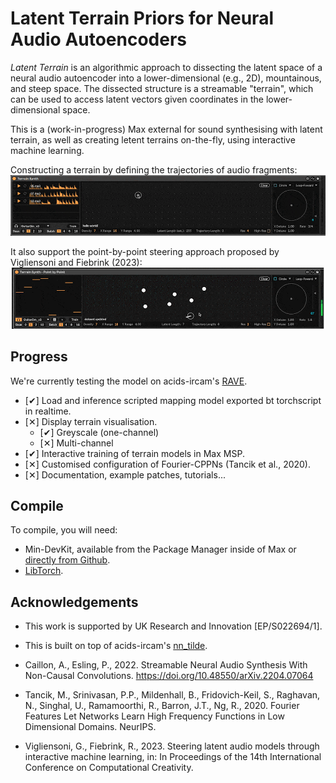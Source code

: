 # Latent Terrain Priors for Neural Audio Autoencoders

*Latent Terrain* is an algorithmic approach to dissecting the latent space of a neural audio autoencoder into a lower-dimensional (e.g., 2D), mountainous, and steep space. The dissected structure is a streamable "terrain", which can be used to access latent vectors given coordinates in the lower-dimensional space.

This is a (work-in-progress) Max external for sound synthesising with latent terrain, as well as creating letent terrains on-the-fly, using interactive machine learning.


Constructing a terrain by defining the trajectories of audio fragments:  
![cppn](./assets/terrain_training_cppn_s.gif)  

It also support the point-by-point steering approach proposed by Vigliensoni and Fiebrink (2023):    
![cppn](./assets/terrain_training_points_s.gif)  


## Progress   

We're currently testing the model on acids-ircam's [RAVE](https://github.com/acids-ircam/nn_tilde).  

- [✔︎] Load and inference scripted mapping model exported bt torchscript in realtime.   
- [✕︎] Display terrain visualisation.  
  - [✔︎] Greyscale (one-channel)  
  - [✕︎] Multi-channel  
- [✔︎] Interactive training of terrain models in Max MSP.   
- [✕︎] Customised configuration of Fourier-CPPNs (Tancik et al., 2020).  
- [✕︎] Documentation, example patches, tutorials...  

## Compile

To compile, you will need: 
 - Min-DevKit, available from the Package Manager inside of Max or [directly from Github](https://github.com/Cycling74/min-devkit).   
 - [LibTorch](https://pytorch.org/cppdocs/installing.html).  



## Acknowledgements

 - This work is supported by UK Research and Innovation [EP/S022694/1].

 - This is built on top of acids-ircam's [nn_tilde](https://github.com/acids-ircam/nn_tilde).  
 - Caillon, A., Esling, P., 2022. Streamable Neural Audio Synthesis With Non-Causal Convolutions. https://doi.org/10.48550/arXiv.2204.07064  
 - Tancik, M., Srinivasan, P.P., Mildenhall, B., Fridovich-Keil, S., Raghavan, N., Singhal, U., Ramamoorthi, R., Barron, J.T., Ng, R., 2020. Fourier Features Let Networks Learn High Frequency Functions in Low Dimensional Domains. NeurIPS.  
 - Vigliensoni, G., Fiebrink, R., 2023. Steering latent audio models through interactive machine learning, in: In Proceedings of the 14th International Conference on Computational Creativity.  

